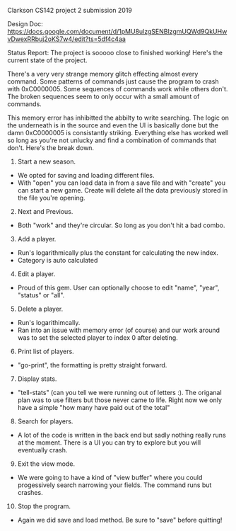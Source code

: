 Clarkson CS142 project 2 submission 2019

Design Doc: https://docs.google.com/document/d/1pMU8ulzgSENBlzgmUQWd9QkUHwvDwexRRbuj2oKS7w4/edit?ts=5df4c4aa

Status Report:
The project is sooooo close to finished working! Here's the current state of the project.

There's a very very strange memory glitch effecting almost every command. Some patterns of commands just cause the program to crash with 0xC0000005. Some sequences of commands work while others don't. The broken sequences seem to only occur with a small amount of commands.

This memory error has inhibitted the abbilty to write searching. The logic on the underneath is in the source and even the UI is basically done but the damn 0xC0000005 is consistantly striking. Everything else has worked well so long as you're not unlucky and find a combination of commands that don't. Here's the break down.

1. Start a new season.
- We opted for saving and loading different files. 
- With "open" you can load data in from a save file and with "create" you can start a new game. Create will delete all the data previously stored in the file you're opening.

2. Next and Previous.
- Both "work" and they're circular. So long as you don't hit a bad combo.

3. Add a player.
- Run's logarithmically plus the constant for calculating the new index.
- Category is auto calculated

4. Edit a player.
- Proud of this gem. User can optionally choose to edit "name", "year", "status" or "all".

5. Delete a player.
- Run's logarithimcally.
- Ran into an issue with memory error (of course) and our work around was to set the selected player to index 0 after deleting.

6. Print list of players.
- "go-print", the formatting is pretty straight forward.

7. Display stats.
- "tell-stats" (can you tell we were running out of letters :). The origanal plan was to use filters but those never came to life. Right now we only have a simple "how many have paid out of the total"

8. Search for players.
- A lot of the code is written in the back end but sadly nothing really runs at the moment. There is a UI you can try to explore but you will eventually crash.

9. Exit the view mode.
- We were going to have a kind of "view buffer" where you could progessively search narrowing your fields. The command runs but crashes.

10. Stop the program.
- Again we did save and load method. Be sure to "save" before quitting!
